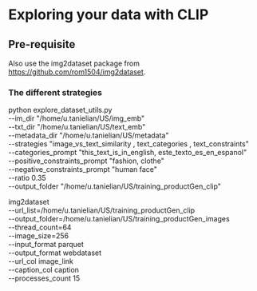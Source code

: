 # Exploring your data with CLIP

## Pre-requisite


Also use the img2dataset package from https://github.com/rom1504/img2dataset.

### The different strategies

python explore_dataset_utils.py \
    --im_dir "/home/u.tanielian/US/img_emb" \
    --txt_dir "/home/u.tanielian/US/text_emb" \
    --metadata_dir "/home/u.tanielian/US/metadata" \
    --strategies "image_vs_text_similarity , text_categories , text_constraints" \
    --categories_prompt "this_text_is_in_english, este_texto_es_en_espanol"\
    --positive_constraints_prompt "fashion, clothe" \
    --negative_constraints_prompt "human face" \
    --ratio 0.35 \
    --output_folder "/home/u.tanielian/US/training_productGen_clip"
    
img2dataset \
    --url_list=/home/u.tanielian/US/training_productGen_clip \
    --output_folder=/home/u.tanielian/US/training_productGen_images \
    --thread_count=64 \
    --image_size=256 \
    --input_format parquet \
    --output_format webdataset \
    --url_col image_link \
    --caption_col caption \
    --processes_count 15